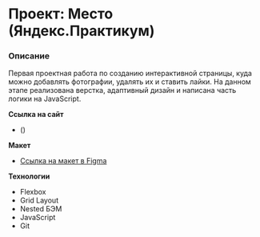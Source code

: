 # Проект: Место (Яндекс.Практикум)

### Описание

Первая проектная работа по созданию интерактивной страницы, куда можно добавлять фотографии, удалять их и ставить лайки.
На данном этапе реализована верстка, адаптивный дизайн и написана часть логики на JavaScript.

**Ссылка на сайт**

* ()

**Макет**

* [Ссылка на макет в Figma](https://www.figma.com/file/2cn9N9jSkmxD84oJik7xL7/JavaScript.-Sprint-4?node-id=0%3A1)


**Технологии**

* Flexbox
* Grid Layout
* Nested БЭМ
* JavaScript
* Git
